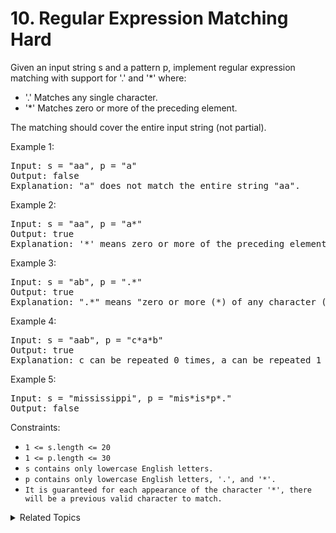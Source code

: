 # 10. Regular Expression Matching<br> Hard

Given an input string s and a pattern p, implement regular expression matching with support for '.' and '*' where:

- '.' Matches any single character.​​​​
- '*' Matches zero or more of the preceding element.

The matching should cover the entire input string (not partial).

Example 1:

<pre>
Input: s = "aa", p = "a"
Output: false
Explanation: "a" does not match the entire string "aa".
</pre>

Example 2:

<pre>
Input: s = "aa", p = "a*"
Output: true
Explanation: '*' means zero or more of the preceding element, 'a'. Therefore, by repeating 'a' once, it becomes "aa".
</pre>

Example 3:

<pre>
Input: s = "ab", p = ".*"
Output: true
Explanation: ".*" means "zero or more (*) of any character (.)".
</pre>

Example 4:

<pre>
Input: s = "aab", p = "c*a*b"
Output: true
Explanation: c can be repeated 0 times, a can be repeated 1 time. Therefore, it matches "aab".
</pre>

Example 5:

<pre>
Input: s = "mississippi", p = "mis*is*p*."
Output: false
</pre>

Constraints:

- `1 <= s.length <= 20`
- `1 <= p.length <= 30`
- `s contains only lowercase English letters.`
- `p contains only lowercase English letters, '.', and '*'.`
- `It is guaranteed for each appearance of the character '*', there will be a previous valid character to match.`

<details>

<summary> Related Topics </summary>

-   `Dynamic Programming`
-   `String`

</details>